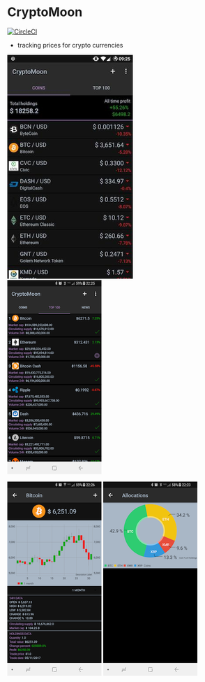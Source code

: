 # CryptoMoon

[![CircleCI](https://circleci.com/gh/ebabel/CryptoMoon.svg?style=svg)](https://circleci.com/gh/ebabel/CryptoMoon)

- tracking prices for crypto currencies

![alt text](artwork/main_coins.jpg)
![alt text](artwork/main_top.png)

![alt text](artwork/bitcoin_info.png)
![alt text](artwork/allocations.png)
